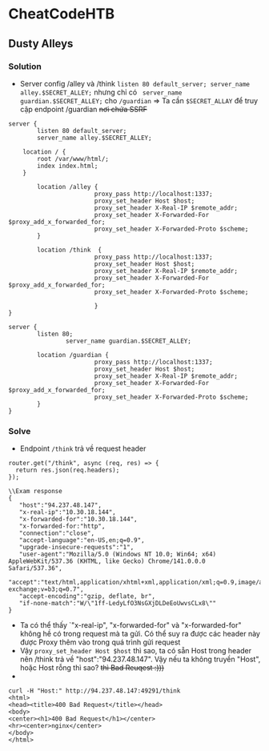 # CheatCodeHTB
## Dusty Alleys
### Solution

- Server config /alley và /think `listen 80 default_server;
        server_name alley.$SECRET_ALLEY;` nhưng chỉ có ` server_name guardian.$SECRET_ALLEY;` cho `/guardian`
=> Ta cần `$SECRET_ALLAY` để truy cập endpoint /guardian ~~nơi chứa SSRF~~
```config
server {
        listen 80 default_server;
        server_name alley.$SECRET_ALLEY;

    location / {
        root /var/www/html/;  
        index index.html;              
    }

        location /alley {
                        proxy_pass http://localhost:1337;
                        proxy_set_header Host $host;
                        proxy_set_header X-Real-IP $remote_addr;
                        proxy_set_header X-Forwarded-For $proxy_add_x_forwarded_for;
                        proxy_set_header X-Forwarded-Proto $scheme;
        }

        location /think  { 
                        proxy_pass http://localhost:1337;
                        proxy_set_header Host $host;
                        proxy_set_header X-Real-IP $remote_addr;
                        proxy_set_header X-Forwarded-For $proxy_add_x_forwarded_for;
                        proxy_set_header X-Forwarded-Proto $scheme;

                        }
}

server {
        listen 80;
                server_name guardian.$SECRET_ALLEY;

        location /guardian {
                        proxy_pass http://localhost:1337;
                        proxy_set_header Host $host; 
                        proxy_set_header X-Real-IP $remote_addr;
                        proxy_set_header X-Forwarded-For $proxy_add_x_forwarded_for;
                        proxy_set_header X-Forwarded-Proto $scheme;
        }
}
```
### Solve
- Endpoint `/think` trả về request header
```
router.get("/think", async (req, res) => {
  return res.json(req.headers);
});

\\Exam response
{
   "host":"94.237.48.147",
   "x-real-ip":"10.30.18.144",
   "x-forwarded-for":"10.30.18.144",
   "x-forwarded-for:"http",
   "connection":"close",
   "accept-language":"en-US,en;q=0.9",
   "upgrade-insecure-requests":"1",
   "user-agent":"Mozilla/5.0 (Windows NT 10.0; Win64; x64) AppleWebKit/537.36 (KHTML, like Gecko) Chrome/141.0.0.0 Safari/537.36",
   "accept":"text/html,application/xhtml+xml,application/xml;q=0.9,image/avif,image/webp,image/apng,*/*;q=0.8,application/signed-exchange;v=b3;q=0.7",
   "accept-encoding":"gzip, deflate, br",
   "if-none-match":"W/\"1ff-LedyLfO3NsGXjDLDeEoUwvsCLx8\""
}
```
- Ta có thể thấy `"x-real-ip", "x-forwarded-for" và "x-forwarded-for" không hề có trong request mà ta gửi. Có thể suy ra được các header này được Proxy thêm vào trong quá trình gửi request
-  Vậy `proxy_set_header Host $host` thì sao, ta có sẵn Host trong header nên /think trả về "host":"94.237.48.147". Vậy nếu ta không truyền "Host", hoặc Host rỗng thì sao? ~~thì Bad Reuqest :)))~~
-
```
curl -H "Host:" http://94.237.48.147:49291/think
<html>
<head><title>400 Bad Request</title></head>
<body>
<center><h1>400 Bad Request</h1></center>
<hr><center>nginx</center>
</body>
</html>
```
